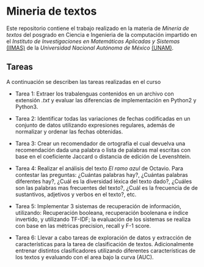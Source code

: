 # Mineria de textos

Este repositorio contiene el trabajo realizado en la materia de _Minería de textos_ del posgrado en Ciencia e Ingenieria de la computación impartido en el _Instituto de Investigaciones en Matemáticas Aplicadas y Sistemas_ [(IIMAS)](https://www.iimas.unam.mx/) de la _Universidad Nacional Autónoma de México_ [(UNAM)](https://www.unam.mx/).

## Tareas
A continuación se describen las tareas realizadas en el curso
+ Tarea 1: Extraer los trabalenguas contenidos en un archivo con extensión _.txt_ y evaluar las diferencias de implementación en Python2 y Python3.

+ Tarea 2: Identificar todas las variaciones de fechas codificadas en un conjunto de datos utilizando expresiones regulares, además de normalizar y ordenar las fechas obtenidas.

+ Tarea 3: Crear un recomendador de ortografía el cual devuelva una recomendación dada una palabra o lista de palabras mal escritas con base en el coeficiente Jaccard o distancia de edición de Levenshtein.

+ Tarea 4: Realizar el análisis del texto _El ramo azul_ de Octavio. Para contestar las preguntas: ¿Cuántas palabras hay?, ¿Cuántas palabras diferentes hay?, ¿Cuál es la diversidad léxica del texto dado?, ¿Cuáles son las palabras mas frecuentes del texto?, ¿Cuál es la frecuencia de de sustantivos, adjetivos y verbos en el texto?, etc.

+ Tarea 5: Implementar 3 sistemas de recuperación de información, utilizando: Recuperación booleana, recuperación boolenana e índice invertido, y utilizando TF-IDF; la evaluación de los sistemas se realiza con base en las métricas precision, recall y F-1 score.

+ Tarea 6: Llevar a cabo tareas de exploración de datos y extracción de características para la tarea de clasificación de textos. Adicionalmente entrenar distintos clasificadores utilizando diferentes características de los textos y evaluando con el area bajo la curva (AUC).